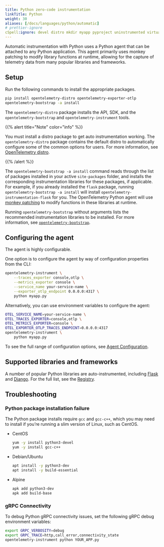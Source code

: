 ```yaml
---
title: Python zero-code instrumentation
linkTitle: Python
weight: 30
aliases: [/docs/languages/python/automatic]
# prettier-ignore
cSpell:ignore: devel distro mkdir myapp pyproject uninstrumented virtualenv Werkzeug
---
```


Automatic instrumentation with Python uses a Python agent that can be attached to any Python application. 
This agent primarily uses monkey patching to modify library functions at runtime, allowing for the capture of telemetry data from many popular libraries and frameworks.

## Setup

Run the following commands to install the appropriate packages.

```sh
pip install opentelemetry-distro opentelemetry-exporter-otlp
opentelemetry-bootstrap -a install
```

The `opentelemetry-distro` package installs the API, SDK, and the
`opentelemetry-bootstrap` and `opentelemetry-instrument` tools.

{{% alert title="Note" color="info" %}}

You must install a distro package to get auto instrumentation working. The
`opentelemetry-distro` package contains the default distro to automatically
configure some of the common options for users. For more information, see
[OpenTelemetry distro](/docs/languages/python/distro/).

{{% /alert %}}

The `opentelemetry-bootstrap -a install` command reads through the list of
packages installed in your active `site-packages` folder, and installs the
corresponding instrumentation libraries for these packages, if applicable. For
example, if you already installed the `flask` package, running
`opentelemetry-bootstrap -a install` will install
`opentelemetry-instrumentation-flask` for you. The OpenTelemetry Python agent 
will use [monkey patching](https://docs.pytest.org/en/stable/how-to/monkeypatch.html#monkeypatching-functions) 
to modify functions in these libraries at runtime.

Running `opentelemetry-bootstrap` without arguments lists the recommended
instrumentation libraries to be installed. For more information, see
[`opentelemetry-bootstrap`](https://github.com/open-telemetry/opentelemetry-python-contrib/tree/main/opentelemetry-instrumentation#opentelemetry-bootstrap).

## Configuring the agent

The agent is highly configurable.

One option is to configure the agent by way of configuration properties from the
CLI:

```sh
opentelemetry-instrument \
    --traces_exporter console,otlp \
    --metrics_exporter console \
    --service_name your-service-name \
    --exporter_otlp_endpoint 0.0.0.0:4317 \
    python myapp.py
```

Alternatively, you can use environment variables to configure the agent:

```sh
OTEL_SERVICE_NAME=your-service-name \
OTEL_TRACES_EXPORTER=console,otlp \
OTEL_METRICS_EXPORTER=console \
OTEL_EXPORTER_OTLP_TRACES_ENDPOINT=0.0.0.0:4317
opentelemetry-instrument \
    python myapp.py
```

To see the full range of configuration options, see
[Agent Configuration](configuration).

## Supported libraries and frameworks

A number of popular Python libraries are auto-instrumented, including
[Flask](https://github.com/open-telemetry/opentelemetry-python-contrib/tree/main/instrumentation/opentelemetry-instrumentation-flask)
and
[Django](https://github.com/open-telemetry/opentelemetry-python-contrib/tree/main/instrumentation/opentelemetry-instrumentation-django).
For the full list, see the
[Registry](/ecosystem/registry/?language=python&component=instrumentation).

## Troubleshooting

### Python package installation failure

The Python package installs require `gcc` and `gcc-c++`, which you may need to
install if you’re running a slim version of Linux, such as CentOS.

<!-- markdownlint-disable blanks-around-fences -->

- CentOS
  ```sh
  yum -y install python3-devel
  yum -y install gcc-c++
  ```
- Debian/Ubuntu
  ```sh
  apt install -y python3-dev
  apt install -y build-essential
  ```
- Alpine
  ```sh
  apk add python3-dev
  apk add build-base
  ```

### gRPC Connectivity

To debug Python gRPC connectivity issues, set the following gRPC debug
environment variables:

```sh
export GRPC_VERBOSITY=debug
export GRPC_TRACE=http,call_error,connectivity_state
opentelemetry-instrument python YOUR_APP.py
```
